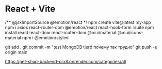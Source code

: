 # React + Vite

/** @jsxImportSource @emotion/react */
npm create vite@latest my-app
npm i axios react-router-dom @emotion/react react-hook-form rsuite
npm install react react-dom react-router-dom @mui/material @mui/icons-material
npm i @emotion/styled 



git add .
git commit -m "test MongoDB tierd почему так трудно"
git push -u origin main  


https://pet-shop-backend-prx8.onrender.com/categories/all
